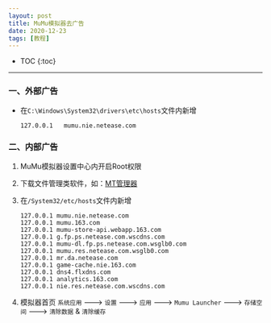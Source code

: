 ```yaml
---
layout: post
title: MuMu模拟器去广告
date: 2020-12-23
tags: [教程]
---
```


* TOC
{:toc}

---

### 一、外部广告

+ 在`C:\Windows\System32\drivers\etc\hosts`文件内新增

    ```
    127.0.0.1   mumu.nie.netease.com
    ```

### 二、内部广告

1. MuMu模拟器设置中心内开启Root权限

2. 下载文件管理类软件，如：[MT管理器](https://www.coolapk.com/apk/bin.mt.plus)

3. 在`/System32/etc/hosts`文件内新增

    ```
    127.0.0.1 mumu.nie.netease.com
    127.0.0.1 mumu.163.com
    127.0.0.1 mumu-store-api.webapp.163.com
    127.0.0.1 g.fp.ps.netease.com.wscdns.com
    127.0.0.1 mumu-dl.fp.ps.netease.com.wsglb0.com
    127.0.0.1 mumu.res.netease.com.wsglb0.com
    127.0.0.1 mr.da.netease.com
    127.0.0.1 game-cache.nie.163.com
    127.0.0.1 dns4.flxdns.com
    127.0.0.1 analytics.163.com
    127.0.0.1 nie.res.netease.com.wscdns.com
    ```

4. 模拟器首页 `系统应用` ---> `设置` ---> `应用` ---> `Mumu Launcher` ---> `存储空间` ---> `清除数据` & `清除缓存`